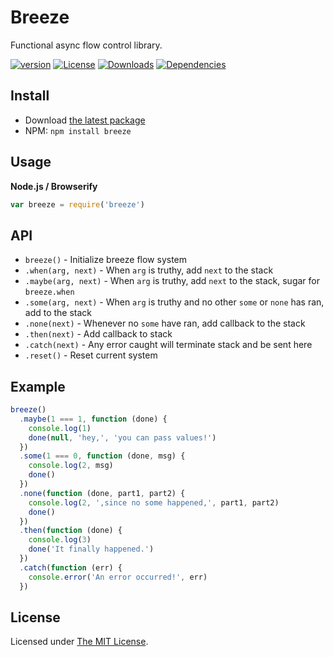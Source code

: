 # Breeze

Functional async flow control library.

[![version][npm-version]][npm-url]
[![License][npm-license]][license-url]
[![Downloads][npm-downloads]][npm-url]
[![Dependencies][david-image]][david-url]

## Install

- Download [the latest package][download]
- NPM: `npm install breeze`

## Usage

**Node.js / Browserify**

```js
var breeze = require('breeze')
```

## API

- `breeze()` - Initialize breeze flow system
- `.when(arg, next)` - When `arg` is truthy, add `next` to the stack
- `.maybe(arg, next)` - When `arg` is truthy, add `next` to the stack, sugar for `breeze.when`
- `.some(arg, next)` - When `arg` is truthy and no other `some` or `none` has ran, add to the stack
- `.none(next)` - Whenever no `some` have ran, add callback to the stack
- `.then(next)` - Add callback to stack
- `.catch(next)` - Any error caught will terminate stack and be sent here
- `.reset()` - Reset current system

## Example

```js
breeze()
  .maybe(1 === 1, function (done) {
    console.log(1)
    done(null, 'hey,', 'you can pass values!')
  })
  .some(1 === 0, function (done, msg) {
    console.log(2, msg)
    done()
  })
  .none(function (done, part1, part2) {
    console.log(2, ',since no some happened,', part1, part2)
    done()
  })
  .then(function (done) {
    console.log(3)
    done('It finally happened.')
  })
  .catch(function (err) {
    console.error('An error occurred!', err)
  })
```

## License

Licensed under [The MIT License](LICENSE).

[license-url]: https://github.com/Nijikokun/breeze/blob/master/LICENSE

[travis-url]: https://travis-ci.org/Nijikokun/breeze
[travis-image]: https://img.shields.io/travis/Nijikokun/breeze.svg?style=flat

[npm-url]: https://www.npmjs.com/package/breeze
[npm-license]: https://img.shields.io/npm/l/breeze.svg?style=flat
[npm-version]: https://img.shields.io/npm/v/breeze.svg?style=flat
[npm-downloads]: https://img.shields.io/npm/dm/breeze.svg?style=flat

[codeclimate-url]: https://codeclimate.com/github/Nijikokun/breeze
[codeclimate-quality]: https://img.shields.io/codeclimate/github/Nijikokun/breeze.svg?style=flat
[codeclimate-coverage]: https://img.shields.io/codeclimate/coverage/github/Nijikokun/breeze.svg?style=flat

[david-url]: https://david-dm.org/Nijikokun/breeze
[david-image]: https://img.shields.io/david/Nijikokun/breeze.svg?style=flat

[download]: https://github.com/Nijikokun/breeze/archive/v1.0.1.zip
